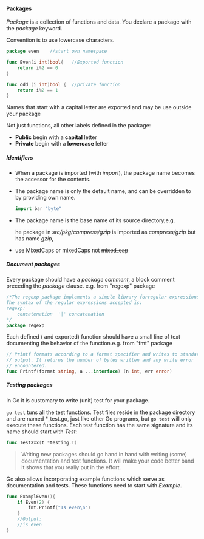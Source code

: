#### Packages

*Package* is a collection of functions and data. You declare a package with the *package* keyword.

Convention is to use lowercase characters.

```go
package even	//start own namespace

func Even(i int)bool{ 	//Exported function
    return i%2 == 0
}

func odd (i int)bool {	//private function
    return i%2 == 1
}
```

Names that start with a capital letter are exported and may be use outside your package

Not just functions, all other labels defined in the package:

- **Public** begin with a **capital** letter
- **Private** begin with a **lowercase** letter



##### Identifiers

- When a package is imported (with *import*), the package name becomes the accessor for the contents.

- The package name is only the default name, and can be overridden to by providing own name.

  ```go
  import bar "byte"
  ```

- The package name is the base name of its source directory,e.g.

  he package in *src/pkg/compress/gzip* is imported as *compress/gzip* but has name *gzip*,

- use MixedCaps or mixedCaps not ~~mixed_cap~~



##### Document packages

Every package should have a *package comment*, a block comment preceding the *package* clause. e.g. from "regexp" package

```go
/*The regexp package implements a simple library forregular expressions.
The syntax of the regular expressions accepted is:
regexp:
	concatenation  '|' concatenation
*/
package regexp
```

Each defined ( and exported) function should have a small line of text documenting the behavior of the function.e.g. from "fmt" package

```go
// Printf formats according to a format specifier and writes to standard
// output. It returns the number of bytes written and any write error
// encountered.
func Printf(format string, a ...interface) (n int, err error)
```

##### Testing packages

In Go it is customary to write (unit) test for your package.

`go test` tuns all the test functions. Test files reside in the package directory and are named *_test.go, just like other Go programs, but `go test` will only execute these functions. Each test function has the same signature and its name should start with *Test*:

```go
func TestXxx(t *testing.T)
```

> Writing new packages should go hand in hand with writing (some) documentation and test functions. It will make your code better band it shows that you really put in the effort.

Go also allows incorporating example functions which serve as documentation and tests. These functions need to start with *Example*.

```go
func ExamplEven(){
    if Even(2) {
        fmt.Printf("Is even\n")
    }
    //Output:
    //is even
}
```

